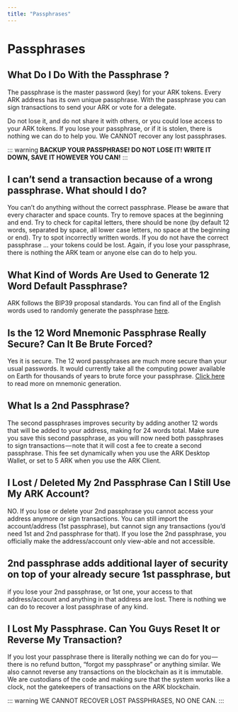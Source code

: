 ```yaml
---
title: "Passphrases"
---
```


# Passphrases

## What Do I Do With the Passphrase ?

The passphrase is the master password (key) for your ARK tokens. Every ARK address has its own unique passphrase. With the passphrase you can sign transactions to send your ARK or vote for a delegate.

Do not lose it, and do not share it with others, or you could lose access to your ARK tokens. If you lose your passphrase, or if it is stolen, there is nothing we can do to help you. We CANNOT recover any lost passphrases.

::: warning
**BACKUP YOUR PASSPHRASE! DO NOT LOSE IT! WRITE IT DOWN, SAVE IT HOWEVER YOU CAN!**
:::

## I can’t send a transaction because of a wrong passphrase. What should I do?

You can’t do anything without the correct passphrase. Please be aware that every character and space counts. Try to remove spaces at the beginning and end. Try to check for capital letters, there should be none (by default 12 words, separated by space, all lower case letters, no space at the beginning or end). Try to spot incorrectly written words. If you do not have the correct passphrase … your tokens could be lost. Again, if you lose your passphrase, there is nothing the ARK team or anyone else can do to help you.

## What Kind of Words Are Used to Generate 12 Word Default Passphrase?

ARK follows the BIP39 proposal standards. You can find all of the English words used to randomly generate the passphrase [here](https://github.com/bitcoin/bips/blob/master/bip-0039/english.txt).

## Is the 12 Word Mnemonic Passphrase Really Secure? Can It Be Brute Forced?

Yes it is secure. The 12 word passphrases are much more secure than your usual passwords. It would currently take all the computing power available on Earth for thousands of years to brute force your passphrase. [Click here](https://github.com/bitcoin/bips/blob/master/bip-0039.mediawiki#Generating_the_mnemonic) to read more on mnemonic generation.

## What Is a 2nd Passphrase?

The second passphrases improves security by adding another 12 words that will be added to your address, making for 24 words total. Make sure you save this second passphrase, as you will now need both passphrases to sign transactions — note that it will cost a fee to create a second passphrase. This fee set dynamically when you use the ARK Desktop Wallet, or set to 5 ARK when you use the ARK Client.

## I Lost / Deleted My 2nd Passphrase Can I Still Use My ARK Account?

NO. If you lose or delete your 2nd passphrase you cannot access your address anymore or sign transactions. You can still import the account/address (1st passphrase), but cannot sign any transactions (you’d need 1st and 2nd passphrase for that). If you lose the 2nd passphrase, you officially make the address/account only view-able and not accessible.

## 2nd passphrase adds additional layer of security on top of your already secure 1st passphrase, but

if you lose your 2nd passphrase, or 1st one, your access to that address/account and anything in that address are lost. There is nothing we can do to recover a lost passphrase of any kind.

## I Lost My Passphrase. Can You Guys Reset It or Reverse My Transaction?

If you lost your passphrase there is literally nothing we can do for you — there is no refund button, “forgot my passphrase” or anything similar.
We also cannot reverse any transactions on the blockchain as it is immutable. We are custodians of the code and making sure that the system works like a clock, not the gatekeepers of transactions on the ARK blockchain.

::: warning
WE CANNOT RECOVER LOST PASSPHRASES, NO ONE CAN.
:::
